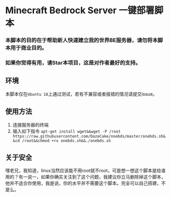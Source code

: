 # Minecraft Bedrock Server 一键部署脚本


### **本脚本的目的在于帮助新人快速建立我的世界BE服务器，请勿将本脚本用于商业目的。**
### **如果你觉得有用，请Star本项目，这是对作者最好的支持。**
  
  
 
## 环境

本脚本仅在`Ubuntu 18`上通过测试，若有不兼容或者报错的情况请提交issue。


## 使用方法

1. 连接服务器的终端
2. 输入如下指令 `apt-get install wget&&wget -P /root https://raw.githubusercontent.com/DazeCake/onebds/master/onebds.sh&&cd /root&&chmod +rx onebds.sh&&./onebds.sh`

## 关于安全

嘿老兄，我知道，linux当然应该能不用root就不root，可是想一想这个脚本是给谁用的？有一说一，如果你确实关注到了这个问题，我建议你立马删除掉这个脚本，他并不适合你使用，我是说，你的水平并不需要这个脚本。完全可以自己搭建，不是么。

